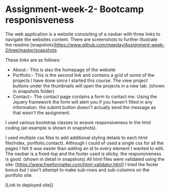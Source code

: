 # Assignment-week-2- Bootcamp responisveness

The web application is a website consisiting of a navbar with three links to navigate the websites content. There are screenshots to further illustrate the readme [snapshots]https://www.github.com/meeday/Assignment-week-2/tree/master/snapshots

These links are as follows:
- About:- This is also the homepage of the website 
- Portfolio:- This is the second link and contains a grid of some of the projects I have done since I started this course. The view project buttons under the thumbnails will open the projects in a new tab. (shown in snapshots folder)
- Contact:- The contact page contains a form to contact me. Using the Jquery framework the form will alert you if you haven't filled in any information. the submit button doesn't actually send the message as that wasn't the assignment.

I used various bootstrap classes to ensure responsiveness in the html coding (an example is shown in snapshots).

I used multiple css files to add additional styling details to each html file(index, portfolio,contact). Although I could of used a single css for all the pages I felt it was easier than adding an id to every element I wanted to edit.
The navbar is a fixed-top and the footer used is sticky.
the responsiveness is good. (shown in detail in snapshots)
All html files were validated using the site: [https://www.freeformatter.com/html-validator.html]
I tried the footer bonus but I sisn't attempt to make sub-rows and sub-columns on the portfolio site.

[Link to deployed site](
